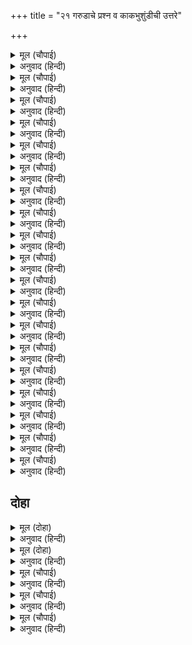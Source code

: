 +++
title = "२१ गरुडाचे प्रश्न व काकभुशुंडीची उत्तरे"

+++


<details><summary>मूल (चौपाई)</summary>

पुनि सप्रेम बोलेउ खगराऊ।  
जौं कृपाल मोहि ऊपर भाऊ॥  
नाथ मोहि निज सेवक जानी।  
सप्त प्रस्न मम कहहु बखानी॥
</details>

<details><summary>अनुवाद (हिन्दी)</summary>

पक्षिराज गरुड मग प्रेमाने म्हणाला, ‘हे कृपाळू, जर तुमचे माझ्यावर प्रेम असेल, तर हे नाथ, मला आपला सेवक मानून माझ्या सात प्रश्नांची उत्तरे विस्ताराने सांगा.॥१॥
</details>

<details><summary>मूल (चौपाई)</summary>

प्रथमहिं कहहु नाथ मतिधीरा।  
सब ते दुर्लभ कवन सरीरा॥  
बड़ दुख कवन कवन सुख भारी।  
सोउ संछेपहिं कहहु बिचारी॥
</details>

<details><summary>अनुवाद (हिन्दी)</summary>

हे नाथ, हे धीरबुद्धी, प्रथम हे सांगा की, सर्वांत दुर्लभ शरीर कोणते आहे? मग सर्वांत मोठे दुःख आणि सर्वांत मोठे सुख कोणते आहे, ते सुद्धा विचार करून थोडक्यात सांगा.॥२॥
</details>

<details><summary>मूल (चौपाई)</summary>

संत असंत मरम तुम्ह जानहु।  
तिन्ह कर सहज सुभाव बखानहु॥  
कवन पुन्य श्रुति बिदित बिसाला।  
कहहु कवन अघ परम कराला॥
</details>

<details><summary>अनुवाद (हिन्दी)</summary>

संत आणि असंत यांचे मर्म तुम्ही जाणता, तेव्हा त्यांच्या स्वभावाचे वर्णन करा. नंतर हे सांगा की, श्रुतींमध्ये प्रसिद्ध असे सर्वांत महान पुण्य कोणते आहे आणि सर्वांत महाभयंकर पाप कोणते आहे?॥३॥
</details>

<details><summary>मूल (चौपाई)</summary>

मानस रोग कहहु समुझाई।  
तुम्ह सर्बग्य कृपा अधिकाई॥  
तात सुनहु सादर अति प्रीती।  
मैं संछेप कहउँ यह नीती॥
</details>

<details><summary>अनुवाद (हिन्दी)</summary>

नंतर मानसिक रोग समजावून सांगा. तुम्ही सर्वज्ञ आहात आणि माझ्यावर तुमची कृपासुद्धा फार आहे.’ काकभुशुंडी म्हणाले की, ‘हे तात, अत्यंत प्रेमाने व आदराने ऐक. मी ही नीती थोडक्यात सांगतो.॥४॥
</details>

<details><summary>मूल (चौपाई)</summary>

नर तन सम नहिं कवनिउ देही।  
जीव चराचर जाचत तेही॥  
नरक स्वर्ग अपबर्ग निसेनी।  
ग्यान बिराग भगति सुभ देनी॥
</details>

<details><summary>अनुवाद (हिन्दी)</summary>

मनुष्य-शरीरासमान कोणतेही शरीर नाही. सर्व चराचर जीव त्याचीच याचना करतात. हे मनुष्य-शरीर नरक, स्वर्ग व मोक्ष यांची पायरी आहे आणि कल्याणकारी ज्ञान, वैराग्य आणि भक्ती देणारे आहे.॥५॥
</details>

<details><summary>मूल (चौपाई)</summary>

सो तनु धरि हरि भजहिं न जे नर।  
होहिं बिषय रत मंद मंद तर॥  
काँच किरिच बदलें ते लेहीं।  
कर ते डारि परस मनि देहीं॥
</details>

<details><summary>अनुवाद (हिन्दी)</summary>

असे मनुष्य-शरीर प्राप्त करूनही जे लोक श्रीहरीचे भजन करीत नाहीत आणि अत्यंत नीच विषयांमध्ये अनुरक्त असतात, ते परीस आपल्या हाताने फेकून देऊन त्याच्या बदली काचेचे तुकडे घेतात.॥६॥
</details>

<details><summary>मूल (चौपाई)</summary>

नहिं दरिद्र सम दुख जग माहीं।  
संत मिलन सम सुख जग नाहीं॥  
पर उपकार बचन मन काया।  
संत सहज सुभाउ खगराया॥
</details>

<details><summary>अनुवाद (हिन्दी)</summary>

जगात दारिद्रॺासारखे दुःख नाही आणि संतांना भेटण्यासारखे सुख नाही आणि हे पक्षिराज, कायावाचामनाने परोपकार करणे हा संतांचा सहज स्वभाव आहे.॥७॥
</details>

<details><summary>मूल (चौपाई)</summary>

संत सहहिं दुख पर हित लागी।  
पर दुख हेतु असंत अभागी॥  
भूर्ज तरू सम संत कृपाला।  
पर हित निति सह बिपति बिसाला॥
</details>

<details><summary>अनुवाद (हिन्दी)</summary>

संत दुसऱ्यांच्या कल्याणासाठी दुःख सहन करतात आणि अभागी दुर्जन दुसऱ्यांना दुःख देण्यासाठी झटतात. कृपाळू संत भोजवृक्षाप्रमाणे दुसऱ्यांच्या हितासाठी मोठे संकटही सहन करतात.॥८॥
</details>

<details><summary>मूल (चौपाई)</summary>

सन इव खल पर बंधन करई।  
खाल कढ़ाइ बिपति सहि मरई॥  
खल बिनु स्वारथ पर अपकारी।  
अहि मूषक इव सुनु उरगारी॥
</details>

<details><summary>अनुवाद (हिन्दी)</summary>

परंतु दुष्ट लोक तागाप्रमाणे दुसऱ्यांना बांधतात आणि त्यांना बांधून टाकण्यासाठी स्वतःची चामडी सोलून घेऊन विपत्ती सहन करून मरतात. हे गरुडा, दुष्ट हे स्वार्थावाचून साप व उंदराप्रमाणे कारण नसताना दुसऱ्यांवर अपकार करतात.॥९॥
</details>

<details><summary>मूल (चौपाई)</summary>

पर संपदा बिनासि नसाहीं।  
जिमि ससि हति हिम उपल बिलाहीं॥  
दुष्ट उदय जग आरति हेतू।  
जथा प्रसिद्ध अधम ग्रह केतू॥
</details>

<details><summary>अनुवाद (हिन्दी)</summary>

ते दुसऱ्याच्या संपत्तीचा नाश करून स्वतः नष्ट होतात, ज्याप्रमाणे गारा ह्या शेतीचा नाश करून स्वतः नष्ट होतात. दुष्टाची उन्नती ही प्रसिद्ध अधम अशा धूमकेतूच्या उदयाप्रमाणे जगाच्या दुःखासाठीच असते.॥१०॥
</details>

<details><summary>मूल (चौपाई)</summary>

संत उदय संतत सुखकारी।  
बिस्व सुखद जिमि इंदु तमारी॥  
परम धर्म श्रुति बिदित अहिंसा।  
पर निंदा सम अघ न गरीसा॥
</details>

<details><summary>अनुवाद (हिन्दी)</summary>

आणि संतांचा अभ्युदय हा नेहमीच सुखकर असतो, ज्याप्रमाणे चंद्र आणि सूर्याचा उदय संपूर्ण विश्वासाठी सुखदायक असतो. वेदांमध्ये अहिंसेला परमधर्म मानले आहे आणि परनिंदे सारखे मोठे पाप नाही.॥११॥
</details>

<details><summary>मूल (चौपाई)</summary>

हर गुर निंदक दादुर होई।  
जन्म सहस्र पाव तन सोई॥  
द्विज निंदक बहु नरक भोग करि।  
जग जनमइ बायस सरीर धरि॥
</details>

<details><summary>अनुवाद (हिन्दी)</summary>

शंकर व गुरू यांची निंदा करणारा मनुष्य पुढील जन्मी बेडूक होतो आणि त्याला हजार जन्म तेच बेडकाचे शरीर मिळते. ब्राह्मणांची निंदा करणारी व्यक्ती पुष्कळ जन्म नरक भोगून मग जगात कावळ्याचे शरीर घेऊन जन्म घेते.॥१२॥
</details>

<details><summary>मूल (चौपाई)</summary>

सुर श्रुति निंदक जे अभिमानी।  
रौरव नरक परहिं ते प्रानी॥  
होहिं उलूक संत निंदा रत।  
मोह निसा प्रिय ग्यान भानु गत॥
</details>

<details><summary>अनुवाद (हिन्दी)</summary>

जे अभिमानी जीव देवांची व वेदांची निंदा करतात, ते रौरव नरकात पडतात. संतांची निंदा करीत रहाणारे लोक घुबड होतात. त्यांना मोहरूपी रात्र आवडते आणि ज्ञानरूपी सूर्याचा त्यांच्यासाठी अस्त झालेला असतो.॥१३॥
</details>

<details><summary>मूल (चौपाई)</summary>

सब कै निंदा जे जड़ करहीं।  
ते चमगादुर होइ अवतरहीं॥  
सुनहु तात अब मानस रोगा।  
जिन्ह ते दुख पावहिं सब लोगा॥
</details>

<details><summary>अनुवाद (हिन्दी)</summary>

जे मूर्ख लोक सर्वांची निंदा करतात, ते वटवाघुळाचा जन्म घेतात. हे तात, आता मानसिक रोग ऐक. ज्यामुळे सर्व लोकांना दुःख भोगावे लागते.॥१४॥
</details>

<details><summary>मूल (चौपाई)</summary>

मोह सकल ब्याधिन्ह कर मूला।  
तिन्ह ते पुनि उपजहिं बहु सूला॥  
काम बात कफ लोभ अपारा।  
क्रोध पित्त नित छाती जारा॥
</details>

<details><summary>अनुवाद (हिन्दी)</summary>

सर्व रोगांचे मूळ अज्ञान होय. या अज्ञानाच्या व्याधींनी फार यातना होतात. काम हा वात आहे, लोभ अपार कफ आहे आणि क्रोध हा पित्त आहे. तो नेहमी छाती जाळत असतो.॥१५॥
</details>

<details><summary>मूल (चौपाई)</summary>

प्रीति करहिं जौं तीनिउ भाई।  
उपजइ सन्यपात दुखदाई॥  
बिषय मनोरथ दुर्गम नाना।  
ते सब सूल नाम को जाना॥
</details>

<details><summary>अनुवाद (हिन्दी)</summary>

जर वात, पित्त, कफ हे एकत्र आले तर दुःखदायक सन्निपात रोग उत्पन्न होतो. मोठॺा कष्टाने मिळणाऱ्या विषयांचे जे मनोरथ आहेत, ते सर्वच कष्टदायक रोग होत. ते अपार असल्यामुळे त्यांची नावे कोण जाणणार?॥१६॥
</details>

<details><summary>मूल (चौपाई)</summary>

ममता दादु कंडु इरषाई।  
हरष बिषाद गरह बहुताई॥  
पर सुख देखि जरनि सोइ छई।  
कुष्ट दुष्टता मन कुटिलई॥
</details>

<details><summary>अनुवाद (हिन्दी)</summary>

ममता हा गजकर्ण आहे. ईर्ष्या ही खरूज आहे. हर्ष-विषाद हे गलगंड (कंठाचा किंवा गळ्याचा रोग) इत्यादी गळ्याचे वाढलेले रोग होत. दुसऱ्याचे सुख पाहून ज्याचा जळफळाट होतो, तो क्षय होय. दुष्टता आणि मनाची कुटिलता हे कोड होय.॥१७॥
</details>

<details><summary>मूल (चौपाई)</summary>

अहंकार अति दुखद डमरुआ।  
दंभ कपट मद मान नेहरुआ॥  
तृस्ना उदरबृद्धि अति भारी।  
त्रिबिधि ईषना तरुन तिजारी॥
</details>

<details><summary>अनुवाद (हिन्दी)</summary>

अहंकार अत्यंत दुःख देणारा संधिवात रोग होय. दंभ, कपट, मद आणि मान हे नारू होत. तृष्णा हा फार मोठा जलोदर रोग आहे. पुत्र, धन व मान यांच्याविषयी तीन प्रकारच्या प्रबळ इच्छा हा तीन तीन दिवसांआड येणारा ताप होय.॥१८॥
</details>

<details><summary>मूल (चौपाई)</summary>

जुग बिधि ज्वर मत्सर अबिबेका।  
कहँ लगि कहौं कुरोग अनेका॥
</details>

<details><summary>अनुवाद (हिन्दी)</summary>

मत्सर व अविवेक हे दोन प्रकारचे ज्वर आहेत. अशाप्रकारे अनेक वाईट रोग आहेत. ते किती सांगू?॥१९॥
</details>

## दोहा


<details><summary>मूल (दोहा)</summary>

एक ब्याधि बस नर मरहिं ए असाधि बहु ब्याधि।  
पीड़हिं संतत जीव कहुँ सो किमि लहै समाधि॥१२१(क)॥
</details>

<details><summary>अनुवाद (हिन्दी)</summary>

एकाच रोगाला बळी पडल्यावर मनुष्य मरून जातो, मग हे तर अनेक असाध्य रोग आहेत. हे जिवाला सतत त्रास देतात. अशा परिस्थितीत मनुष्य समाधीची शांती कशी प्राप्त करू शकेल?॥
</details>

<details><summary>मूल (दोहा)</summary>

नेम धर्म आचार तप ग्यान जग्य जप दान।  
भेषज पुनि कोटिन्ह नहिं रोग जाहिं हरिजान॥१२१(ख)॥
</details>

<details><summary>अनुवाद (हिन्दी)</summary>

नियम, धर्म, उत्तम आचार, तप, ज्ञान, यज्ञ, जप, दान व आणखीही कोटॺावधी औषधे आहेत. परंतु हे गरुडा, त्या औषधांनी हे रोग जात नाहीत.॥१२१(ख)॥
</details>

<details><summary>मूल (चौपाई)</summary>

एहि बिधि सकल जीव जग रोगी।  
सोक हरष भय प्रीति बियोगी॥  
मानस रोग कछुक मैं गाए।  
हहिं सब कें लखि बिरलेन्ह पाए॥
</details>

<details><summary>अनुवाद (हिन्दी)</summary>

अशाप्रकारे जगातील सर्व जीव हे रोगी आहेत. ते शोक, हर्ष, भय, प्रीती आणि वियोगाच्या दुःखाने आणखीनच दुःखी होत असतात. मी या काही थोडॺाच मानसिक रोगांबद्दल सांगितले आहे. हे रोग सर्वांनाच आहेत, परंतु कुणा एखाद्यालाच ते कळतात.॥१॥
</details>

<details><summary>मूल (चौपाई)</summary>

जाने ते छीजहिं कछु पापी।  
नास न पावहिं जन परितापी॥  
बिषय कुपथ्य पाइ अंकुरे।  
मुनिहु हृदयँ का नर बापुरे॥
</details>

<details><summary>अनुवाद (हिन्दी)</summary>

प्राण्यांना जाळणारे हे पापी रोग जाणल्यामुळे काहीसे क्षीण नक्की होतात, पण त्यांचा नाश होत नाही. विषयरूप कुपथ्य झाल्यावर ते मुनींच्या हृदयातही उगवतात, मग बिचाऱ्या सामान्य मनुष्याचे काय?॥२॥
</details>

<details><summary>मूल (चौपाई)</summary>

राम कृपाँ नासहिं सब रोगा।  
जौं एहि भाँति बनै संजोगा॥  
सदगुर बैद बचन बिस्वासा।  
संजम यह न बिषय कै आसा॥
</details>

<details><summary>अनुवाद (हिन्दी)</summary>

जर श्रीरामांच्या कृपेने अशा प्रकारचा योग आला, तर हे सर्व रोग नष्ट होतील. सद्गुरुरूपी वैद्याच्या शब्दांवर विश्वास ठेवावा. विषयांची आशा धरू नये, हेच पथ्य असावे.॥३॥
</details>
